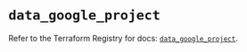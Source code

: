 # `data_google_project`

Refer to the Terraform Registry for docs: [`data_google_project`](https://registry.terraform.io/providers/hashicorp/google/5.35.0/docs/data-sources/project).
